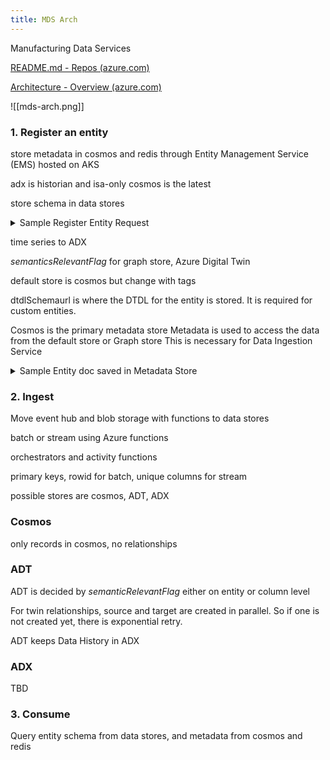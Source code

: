 ```yaml
---
title: MDS Arch
---
```

Manufacturing Data Services

[README.md - Repos (azure.com)](https://dev.azure.com/dynamicscrm/Solutions/_git/Manufacturing.Docs?path=/Docs/MDS/README.md&_a=preview)

[Architecture - Overview (azure.com)](https://dev.azure.com/dynamicscrm/Solutions/_wiki/wikis/MCI4Manufacturing/51340/Architecture)

![[mds-arch.png]]
### 1. Register an entity 

store metadata in cosmos and redis through Entity Management Service (EMS) hosted on AKS


adx is historian and isa-only
cosmos is the latest 

store schema in data stores 

<details>
    <summary>Sample Register Entity Request</summary>

  

    { 

        "name": "name_of_entity", 

        "semanticRelevantFlag": true/false, //Whether entity needs to be a node on graph

        "tags": { 

            "ingestionRate": "",

            "ingestionFormat": "",

            "storageType": "",

            //etc.Tags that we have for an entity now 

        },

        "columns": [

            {

                "name": "",

                "id": "",

                "desc": "",

                "type": "",

                "semanticRelevantFlag": true/false , //Whether Column needs to be a property on graph node

                "example": "",

                "allowed values": "enumDict/regEx/range",  

                "PK": true/false, //Is this a PK of the entity? 

                "FK": "@targetTable" //Which table is it an FK for? 

            },

            {

  

            }

        ],

        "dtdlSchemaurl": “url_location_of_dtdl” 

    }

  

</details>

time series to ADX 

_semanticsRelevantFlag_ for graph store, Azure Digital Twin

default store is cosmos but change with tags 

dtdlSchemaurl is where the DTDL for the entity is stored. It is required for custom entities. 

Cosmos is the primary metadata store
Metadata is used to access the data from the default store or Graph store
This is necessary for Data Ingestion Service

<details>
<summary>Sample Entity doc saved in Metadata Store</summary>
```
{
    "name": "Equipment Segment Specification",
    "semanticRelevantFlag": true,
    "columns": [
        {
            "name": "ID",
            "displayName": "ID",
            "description": "A unique identification of a specific Equipment segment specification.",
            "type": "Alphanumeric",
            "mandatory": true,
            "semanticRelevantFlag": true
        },
        {
            "name": "description",
            "displayName": "Description",
            "description": "Contains additional information and descriptions of the Equipment segment specification definition.",
            "type": "String",
            "mandatory": false,
            "semanticRelevantFlag": true
        },
        ...
    ],
    "tags": {
        "ingestionFormat": "Batch",
        "ingestionRate": "Hourly",
        "storage": "Cold"
    },
    "dtdlSchema": {
        "@context": "dtmi:dtdl:context;2",
        "@id": "dtmi:digitaltwins:isa95:EquipmentSegmentSpecification;1",
        "@type": "Interface",
        "displayName": "Equipment segment specification",
        "description": "Equipment resources that are required for a process segment shall be presented as equipment segment specifications",
        "comment": "According to ANSI/ISA-95.00.02-2018 Enterprise-Control System Integration − Part 2: Objects and Attributes for - Approved 24 May 2018",
        "extends": [
            "dtmi:digitaltwins:isa95:BaseModel;1"
        ],
        "contents": [
            {
                "@type": "Relationship",
                "name": "isMadeUpOf",
                "displayName": "Is made up of",
                "description": "The related object(s) makes up part of this equipment segment specification as the whole",
                "target": "dtmi:digitaltwins:isa95:EquipmentSegmentSpecification;1"
            },
            ...
            {
                "@type": "Component",
                "name": "description",
                "displayName": "Description",
                "description": "Contains additional information and descriptions",
                "schema": "dtmi:digitaltwins:isa95:LangStringSet;1"
            },
            {
                "@type": "Property",
                "name": "hierarchyScope",
                "displayName": "Hierarchy scope",
                "description": "Identifies where the exchanged information fits within the role based equipment hierarchy. ",
                "schema": "string"
            }
        ]
    },
    "storageInfo" : {
        "defaultStore": "Cosmos | ADX | Blob",
        "adtModelId": "dtmi:digitaltwins:isa95:EquipmentSegmentSpecification;1",
        "adxTableName": "Equipment Segment Specification"
    }
}
```
</details>

### 2. Ingest 

Move event hub and blob storage with functions  to data stores

batch or stream using Azure functions

orchestrators and activity functions 

primary keys, rowid for batch, unique columns for stream 

possible stores are cosmos, ADT, ADX 

### Cosmos

only records in cosmos, no relationships 

### ADT 

ADT is decided by _semanticRelevantFlag_ either on entity or column level 

For twin relationships, source and target are created in parallel. So if one is not created yet, there is exponential retry. 

ADT keeps Data History in ADX 

### ADX 

TBD 

### 3. Consume 

Query entity schema from data stores, and metadata from cosmos and redis 


